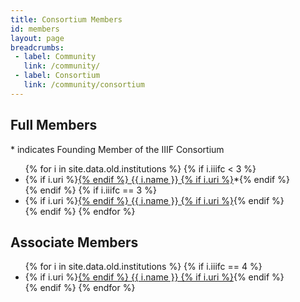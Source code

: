 ```yaml
---
title: Consortium Members
id: members
layout: page
breadcrumbs:
 - label: Community
   link: /community/
 - label: Consortium
   link: /community/consortium
---
```


## Full Members

\* indicates Founding Member of the IIIF Consortium
<ul>
  {% for i in site.data.old.institutions %}
    {% if i.iiifc < 3 %}
   <li>
      {% if i.uri %}<a href="{{ i.uri }}">{% endif %}
        {{ i.name }}
      {% if i.uri %}</a>*{% endif %}
  </li>{% endif %}
    {% if i.iiifc == 3 %}
   <li>
      {% if i.uri %}<a href="{{ i.uri }}">{% endif %}
        {{ i.name }}
      {% if i.uri %}</a>{% endif %}
  </li>{% endif %}
  {% endfor %}
</ul>


## Associate Members

<ul>
{% for i in site.data.old.institutions %}
    {% if i.iiifc == 4 %}
  <li>
      {% if i.uri %}<a href="{{ i.uri }}">{% endif %}
        {{ i.name }}
      {% if i.uri %}</a>{% endif %}
  </li>
    {% endif %}
{% endfor %}
</ul>
